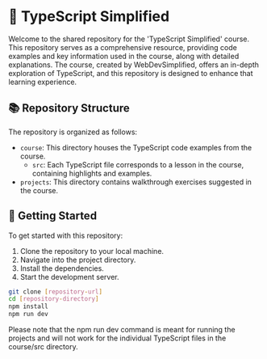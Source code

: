 # 🚀 TypeScript Simplified

Welcome to the shared repository for the 'TypeScript Simplified' course. This repository serves as a comprehensive resource, providing code examples and key information used in the course, along with detailed explanations. The course, created by WebDevSimplified, offers an in-depth exploration of TypeScript, and this repository is designed to enhance that learning experience.

## 📚 Repository Structure

The repository is organized as follows:

- `course`: This directory houses the TypeScript code examples from the course.
  - `src`: Each TypeScript file corresponds to a lesson in the course, containing highlights and examples.
- `projects`: This directory contains walkthrough exercises suggested in the course.

## 🎯 Getting Started

To get started with this repository:

1. Clone the repository to your local machine.
2. Navigate into the project directory.
3. Install the dependencies.
4. Start the development server.

```bash
git clone [repository-url]
cd [repository-directory]
npm install
npm run dev
```

Please note that the npm run dev command is meant for running the projects and will not work for the individual TypeScript files in the course/src directory.